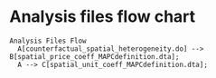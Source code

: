 # Analysis files flow chart

```mermaid
Analysis Files Flow
  A[counterfactual_spatial_heterogeneity.do] --> B[spatial_price_coeff_MAPCdefinition.dta];
  A --> C[spatial_unit_coeff_MAPCdefinition.dta];
```
